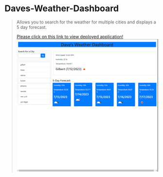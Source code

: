 # Daves-Weather-Dashboard
>Allows you to search for the weather for multiple cities and displays a 5 day forecast.
>
>[Please click on this link to view deployed application!](https://ggdave.github.io/Weather-Dashboard/)
>![picture.][def]

[def]: ./images/daves-dashboard.png
>

